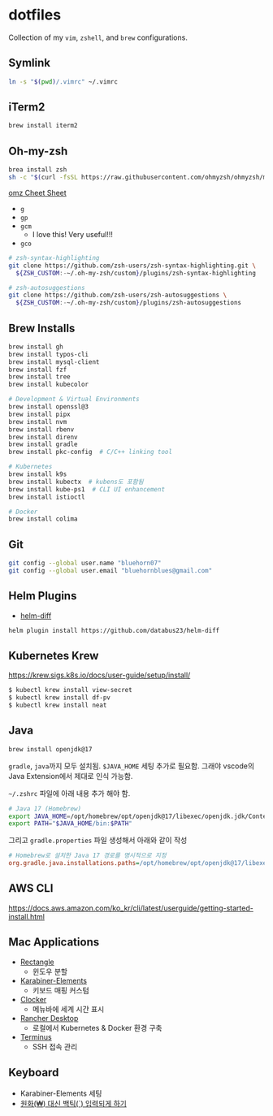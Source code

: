 # dotfiles

Collection of my `vim`, `zshell`, and `brew` configurations.

## Symlink

```bash
ln -s "$(pwd)/.vimrc" ~/.vimrc
```

## iTerm2

```bash
brew install iterm2
```

## Oh-my-zsh

```bash
brea install zsh
sh -c "$(curl -fsSL https://raw.githubusercontent.com/ohmyzsh/ohmyzsh/master/tools/install.sh)"
```

[omz Cheet Sheet](https://kapeli.com/cheat_sheets/Oh-My-Zsh_Git.docset/Contents/Resources/Documents/index)

- `g`
- `gp`
- `gcm`
  - I love this! Very useful!!!
- `gco`

```bash
# zsh-syntax-highlighting
git clone https://github.com/zsh-users/zsh-syntax-highlighting.git \
  ${ZSH_CUSTOM:-~/.oh-my-zsh/custom}/plugins/zsh-syntax-highlighting

# zsh-autosuggestions
git clone https://github.com/zsh-users/zsh-autosuggestions \
  ${ZSH_CUSTOM:-~/.oh-my-zsh/custom}/plugins/zsh-autosuggestions
```

## Brew Installs

```bash
brew install gh
brew install typos-cli
brew install mysql-client
brew install fzf
brew install tree
brew install kubecolor

# Development & Virtual Environments
brew install openssl@3
brew install pipx
brew install nvm
brew install rbenv
brew install direnv
brew install gradle
brew install pkc-config  # C/C++ linking tool

# Kubernetes
brew install k9s
brew install kubectx  # kubens도 포함됨
brew install kube-ps1  # CLI UI enhancement
brew install istioctl

# Docker
brew install colima
```

## Git

```bash
git config --global user.name "bluehorn07"
git config --global user.email "bluehornblues@gmail.com"
```

## Helm Plugins

- [helm-diff](https://github.com/databus23/helm-diff)

```bash
helm plugin install https://github.com/databus23/helm-diff
```

## Kubernetes Krew

https://krew.sigs.k8s.io/docs/user-guide/setup/install/

```bash
$ kubectl krew install view-secret
$ kubectl krew install df-pv
$ kubectl krew install neat
```

## Java

```bash
brew install openjdk@17
```

`gradle`, `java`까지 모두 설치됨. `$JAVA_HOME` 세팅 추가로 필요함.
그래야 vscode의 Java Extension에서 제대로 인식 가능함.


`~/.zshrc` 파일에 아래 내용 추가 해야 함.

```bash
# Java 17 (Homebrew)
export JAVA_HOME=/opt/homebrew/opt/openjdk@17/libexec/openjdk.jdk/Contents/Home
export PATH="$JAVA_HOME/bin:$PATH"
```

그리고 `gradle.properties` 파일 생성해서 아래와 같이 작성

```ini
# Homebrew로 설치한 Java 17 경로를 명시적으로 지정
org.gradle.java.installations.paths=/opt/homebrew/opt/openjdk@17/libexec/openjdk.jdk/Contents/Home
```

## AWS CLI

https://docs.aws.amazon.com/ko_kr/cli/latest/userguide/getting-started-install.html


## Mac Applications

- [Rectangle](https://rectangleapp.com/)
  - 윈도우 분할
- [Karabiner-Elements](https://karabiner-elements.pqrs.org/)
  - 키보드 매핑 커스텀
- [Clocker](https://github.com/n0shake/clocker)
  - 메뉴바에 세계 시간 표시
- [Rancher Desktop](https://rancherdesktop.io/)
  - 로컬에서 Kubernetes & Docker 환경 구축
- [Terminus](https://termius.com/)
  - SSH 접속 관리

## Keyboard

- Karabiner-Elements 세팅
- [원화(₩) 대신 백틱(`) 입력되게 하기](https://www.korecmblog.com/blog/backtick-fix)
